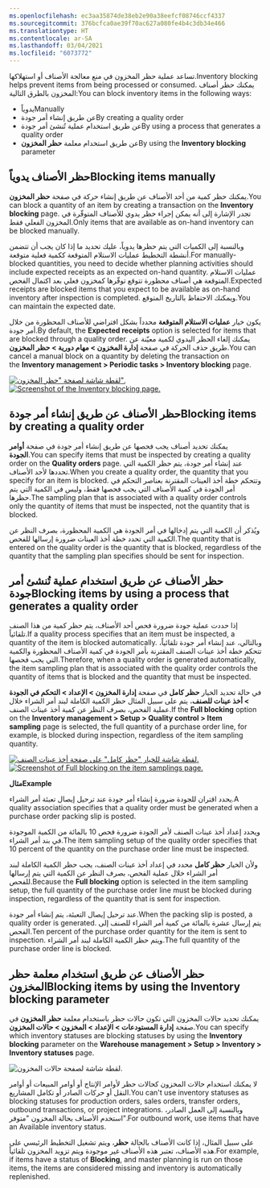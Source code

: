 ```yaml
---
ms.openlocfilehash: ec3aa35874de38eb2e90a38eefcf08746ccf4337
ms.sourcegitcommit: 376bcfca0ae39f70ac627a080fe4b4c3db34e466
ms.translationtype: HT
ms.contentlocale: ar-SA
ms.lasthandoff: 03/04/2021
ms.locfileid: "6073772"
---
```

<span data-ttu-id="a59bc-101">تساعد عملية حظر المخزون في منع معالجة الأصناف أو استهلاكها.</span><span class="sxs-lookup"><span data-stu-id="a59bc-101">Inventory blocking helps prevent items from being processed or consumed.</span></span> <span data-ttu-id="a59bc-102">يمكنك حظر أصناف المخزون بالطرق التالية:</span><span class="sxs-lookup"><span data-stu-id="a59bc-102">You can block inventory items in the following ways:</span></span>

-   <span data-ttu-id="a59bc-103">يدوياً</span><span class="sxs-lookup"><span data-stu-id="a59bc-103">Manually</span></span>
-   <span data-ttu-id="a59bc-104">عن طريق إنشاء أمر جودة</span><span class="sxs-lookup"><span data-stu-id="a59bc-104">By creating a quality order</span></span>
-   <span data-ttu-id="a59bc-105">عن طريق استخدام عملية تُنشئ أمر جودة</span><span class="sxs-lookup"><span data-stu-id="a59bc-105">By using a process that generates a quality order</span></span>
-   <span data-ttu-id="a59bc-106">عن طريق استخدام معلمة **حظر المخزون**</span><span class="sxs-lookup"><span data-stu-id="a59bc-106">By using the **Inventory blocking** parameter</span></span>

## <a name="blocking-items-manually"></a><span data-ttu-id="a59bc-107">حظر الأصناف يدوياً</span><span class="sxs-lookup"><span data-stu-id="a59bc-107">Blocking items manually</span></span> 

<span data-ttu-id="a59bc-108">يمكنك حظر كمية من أحد الأصناف عن طريق إنشاء حركة في صفحة **حظر المخزون**.</span><span class="sxs-lookup"><span data-stu-id="a59bc-108">You can block a quantity of an item by creating a transaction on the **Inventory blocking** page.</span></span> <span data-ttu-id="a59bc-109">تجدر الإشارة إلى أنه يمكن إجراء حظر يدوي للأصناف المتوفّرة في المخزون الفعلي فقط.</span><span class="sxs-lookup"><span data-stu-id="a59bc-109">Only items that are available as on-hand inventory can be blocked manually.</span></span>

<span data-ttu-id="a59bc-110">وبالنسبة إلى الكميات التي يتم حظرها يدوياً، عليك تحديد ما إذا كان يجب أن تتضمن أنشطة التخطيط عمليات الاستلام المتوقعة ككمية فعلية متوقعة.</span><span class="sxs-lookup"><span data-stu-id="a59bc-110">For manually-blocked quantities, you need to decide whether planning activities should include expected receipts as an expected on-hand quantity.</span></span>
<span data-ttu-id="a59bc-111">عمليات الاستلام المتوقعة هي أصناف محظورة تتوقع توفّرها كمخزون فعلي بعد اكتمال الفحص.</span><span class="sxs-lookup"><span data-stu-id="a59bc-111">Expected receipts are blocked items that you expect to be available as on-hand inventory after inspection is completed.</span></span> <span data-ttu-id="a59bc-112">ويمكنك الاحتفاظ بالتاريخ المتوقع.</span><span class="sxs-lookup"><span data-stu-id="a59bc-112">You can maintain the expected date.</span></span>

<span data-ttu-id="a59bc-113">يكون خيار **عمليات الاستلام المتوقعة** محدداً بشكل افتراضي للأصناف المحظورة من خلال أمر جودة.</span><span class="sxs-lookup"><span data-stu-id="a59bc-113">By default, the **Expected receipts** option is selected for items that are blocked through a quality order.</span></span> <span data-ttu-id="a59bc-114">يمكنك إلغاء الحظر اليدوي لكمية معيّنة عن طريق حذف الحركة في صفحة **إدارة المخزون > مهام دورية > حظر المخزون**.</span><span class="sxs-lookup"><span data-stu-id="a59bc-114">You can cancel a manual block on a quantity by deleting the transaction on the **Inventory management > Periodic tasks > Inventory blocking** page.</span></span>

<span data-ttu-id="a59bc-115">[ ![لقطة شاشة لصفحة "حظر المخزون".](../media/inventory-blocking.png) ](../media/inventory-blocking.png#lightbox)</span><span class="sxs-lookup"><span data-stu-id="a59bc-115">[ ![Screenshot of the Inventory blocking page.](../media/inventory-blocking.png) ](../media/inventory-blocking.png#lightbox)</span></span> 

## <a name="blocking-items-by-creating-a-quality-order"></a><span data-ttu-id="a59bc-116">حظر الأصناف عن طريق إنشاء أمر جودة</span><span class="sxs-lookup"><span data-stu-id="a59bc-116">Blocking items by creating a quality order</span></span>

<span data-ttu-id="a59bc-117">يمكنك تحديد أصناف يجب فحصها عن طريق إنشاء أمر جودة في صفحة **أوامر الجودة**.</span><span class="sxs-lookup"><span data-stu-id="a59bc-117">You can specify items that must be inspected by creating a quality order on the **Quality orders** page.</span></span> <span data-ttu-id="a59bc-118">عند إنشاء أمر جودة، يتم حظر الكمية التي تحددها لأحد الأصناف.</span><span class="sxs-lookup"><span data-stu-id="a59bc-118">When you create a quality order, the quantity that you specify for an item is blocked.</span></span> <span data-ttu-id="a59bc-119">وتتحكم خطة أخذ العينات المقترنة بعناصر التحكم في أمر الجودة في كمية الأصناف التي يجب فحصها فقط، وليس في الكمية التي يتم حظرها.</span><span class="sxs-lookup"><span data-stu-id="a59bc-119">The sampling plan that is associated with a quality order controls only the quantity of items that must be inspected, not the quantity that is blocked.</span></span>

<span data-ttu-id="a59bc-120">ويُذكر أن الكمية التي يتم إدخالها في أمر الجودة هي الكمية المحظورة، بصرف النظر عن الكمية التي تحدد خطة أخذ العينات ضرورة إرسالها للفحص.</span><span class="sxs-lookup"><span data-stu-id="a59bc-120">The quantity that is entered on the quality order is the quantity that is blocked, regardless of the quantity that the sampling plan specifies should be sent for inspection.</span></span>

## <a name="blocking-items-by-using-a-process-that-generates-a-quality-order"></a><span data-ttu-id="a59bc-121">حظر الأصناف عن طريق استخدام عملية تُنشئ أمر جودة</span><span class="sxs-lookup"><span data-stu-id="a59bc-121">Blocking items by using a process that generates a quality order</span></span> 

<span data-ttu-id="a59bc-122">إذا حددت عملية جودة ضرورة فحص أحد الأصناف، يتم حظر كمية من هذا الصنف تلقائياً.</span><span class="sxs-lookup"><span data-stu-id="a59bc-122">If a quality process specifies that an item must be inspected, a quantity of the item is blocked automatically.</span></span> <span data-ttu-id="a59bc-123">وبالتالي، عند إنشاء أمر جودة تلقائياً، تتحكم خطة أخذ عينات الصنف المقترنة بأمر الجودة في كمية الأصناف المحظورة والكمية التي يجب فحصها.</span><span class="sxs-lookup"><span data-stu-id="a59bc-123">Therefore, when a quality order is generated automatically, the item sampling plan that is associated with the quality order controls the quantity of items that is blocked and the quantity that must be inspected.</span></span>

<span data-ttu-id="a59bc-124">في حالة تحديد الخيار **حظر كامل** في صفحة **إدارة المخزون > الإعداد > التحكم في الجودة > أخذ عينات للصنف**، يتم على سبيل المثال حظر الكمية الكاملة لبند أمر الشراء خلال عملية الفحص، بصرف النظر عن كمية أخذ عينات الصنف.</span><span class="sxs-lookup"><span data-stu-id="a59bc-124">If the **Full blocking** option on the **Inventory management > Setup > Quality control > Item sampling** page is selected, the full quantity of a purchase order line, for example, is blocked during inspection, regardless of the item sampling quantity.</span></span>
 
<span data-ttu-id="a59bc-125">[ ![لقطة شاشة للخيار "حظر كامل" على صفحة أخذ عينات الصنف.](../media/full-blocking.png) ](../media/full-blocking.png#lightbox)</span><span class="sxs-lookup"><span data-stu-id="a59bc-125">[ ![Screenshot of Full blocking on the item samplings page.](../media/full-blocking.png) ](../media/full-blocking.png#lightbox)</span></span>


<span data-ttu-id="a59bc-126">**مثال**</span><span class="sxs-lookup"><span data-stu-id="a59bc-126">**Example**</span></span>

<span data-ttu-id="a59bc-127">يحدد اقتران للجودة ضرورة إنشاء أمر جودة عند ترحيل إيصال تعبئة أمر الشراء.</span><span class="sxs-lookup"><span data-stu-id="a59bc-127">A quality association specifies that a quality order must be generated when a purchase order packing slip is posted.</span></span>

<span data-ttu-id="a59bc-128">ويحدد إعداد أخذ عينات الصنف لأمر الجودة ضرورة فحص 10 بالمائة من الكمية الموجودة في بند أمر الشراء.</span><span class="sxs-lookup"><span data-stu-id="a59bc-128">The item sampling setup of the quality order specifies that 10 percent of the quantity on the purchase order line must be inspected.</span></span>

<span data-ttu-id="a59bc-129">ولأن الخيار **حظر كامل** محدد في إعداد أخذ عينات الصنف، يجب حظر الكمية الكاملة لبند أمر الشراء خلال عملية الفحص، بصرف النظر عن الكمية التي يتم إرسالها للفحص.</span><span class="sxs-lookup"><span data-stu-id="a59bc-129">Because the **Full blocking** option is selected in the item sampling setup, the full quantity of the purchase order line must be blocked during inspection, regardless of the quantity that is sent for inspection.</span></span>

<span data-ttu-id="a59bc-130">عند ترحيل إيصال التعبئة، يتم إنشاء أمر جودة.</span><span class="sxs-lookup"><span data-stu-id="a59bc-130">When the packing slip is posted, a quality order is generated.</span></span> <span data-ttu-id="a59bc-131">يتم إرسال عشرة بالمائة من كمية أمر الشراء للصنف إلى الفحص.</span><span class="sxs-lookup"><span data-stu-id="a59bc-131">Ten percent of the purchase order quantity for the item is sent to inspection.</span></span> <span data-ttu-id="a59bc-132">ويتم حظر الكمية الكاملة لبند أمر الشراء.</span><span class="sxs-lookup"><span data-stu-id="a59bc-132">The full quantity of the purchase order line is blocked.</span></span>

## <a name="blocking-items-by-using-the-inventory-blocking-parameter"></a><span data-ttu-id="a59bc-133">حظر الأصناف عن طريق استخدام معلمة حظر المخزون</span><span class="sxs-lookup"><span data-stu-id="a59bc-133">Blocking items by using the Inventory blocking parameter</span></span> 

<span data-ttu-id="a59bc-134">يمكنك تحديد حالات المخزون التي تكون حالات حظر باستخدام معلمة **حظر المخزون** في صفحة **إدارة المستودعات > الإعداد > المخزون > حالات المخزون**.</span><span class="sxs-lookup"><span data-stu-id="a59bc-134">You can specify which inventory statuses are blocking statuses by using the **Inventory blocking** parameter on the **Warehouse management > Setup > Inventory > Inventory statuses** page.</span></span>

![لقطة شاشة لصفحة حالات المخزون.](../media/inventory-status.png)

<span data-ttu-id="a59bc-136">لا يمكنك استخدام حالات المخزون كحالات حظر لأوامر الإنتاج أو أوامر المبيعات أو أوامر النقل أو حركات الصادر أو تكامل المشاريع.</span><span class="sxs-lookup"><span data-stu-id="a59bc-136">You can't use inventory statuses as blocking statuses for production orders, sales orders, transfer orders, outbound transactions, or project integrations.</span></span> <span data-ttu-id="a59bc-137">وبالنسبة إلى العمل الصادر، استخدم الأصناف بحالة المخزون "متوفر".</span><span class="sxs-lookup"><span data-stu-id="a59bc-137">For outbound work, use items that have an Available inventory status.</span></span>

<span data-ttu-id="a59bc-138">على سبيل المثال، إذا كانت الأصناف بالحالة **حظر**، ويتم تشغيل التخطيط الرئيسي على هذه الأصناف، تعتبر هذه الأصناف غير موجودة ويتم تزويد المخزون تلقائياً.</span><span class="sxs-lookup"><span data-stu-id="a59bc-138">For example, if items have a status of **Blocking**, and master planning is run on those items, the items are considered missing and inventory is automatically replenished.</span></span>
